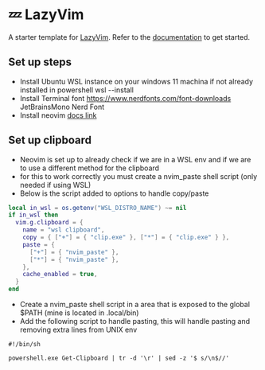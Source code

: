 # 💤 LazyVim

A starter template for [LazyVim](https://github.com/LazyVim/LazyVim).
Refer to the [documentation](https://lazyvim.github.io/installation) to get started.

## Set up steps

- Install Ubuntu WSL instance on your windows 11 machina if not already installed in powershell wsl --install
- Install Terminal font https://www.nerdfonts.com/font-downloads JetBrainsMono Nerd Font
- Install neovim [docs link](https://github.com/neovim/neovim/wiki/Installing-Neovim/921fe8c40c34dd1f3fb35d5b48c484db1b8ae94b#linux)

## Set up clipboard

- Neovim is set up to already check if we are in a WSL env and if we are to use a different method for the clipboard
- for this to work correctly you must create a nvim_paste shell script (only needed if using WSL)
- Below is the script added to options to handle copy/paste

```lua
local in_wsl = os.getenv("WSL_DISTRO_NAME") ~= nil
if in_wsl then
  vim.g.clipboard = {
    name = "wsl clipboard",
    copy = { ["+"] = { "clip.exe" }, ["*"] = { "clip.exe" } },
    paste = {
      ["+"] = { "nvim_paste" },
      ["*"] = { "nvim_paste" },
    },
    cache_enabled = true,
  }
end
```

- Create a nvim_paste shell script in a area that is exposed to the global $PATH (mine is located in .local/bin)
- Add the following script to handle pasting, this will handle pasting and removing extra lines from UNIX env

```
#!/bin/sh

powershell.exe Get-Clipboard | tr -d '\r' | sed -z '$ s/\n$//'
```

